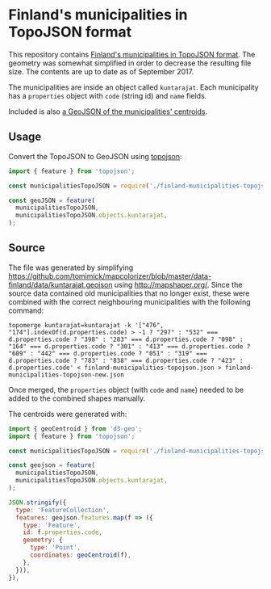 # Finland's municipalities in TopoJSON format

This repository contains [Finland's municipalities in TopoJSON format](finland-municipalities-topojson.json).
The geometry was somewhat simplified in order to decrease the resulting file
size. The contents are up to date as of September 2017.

The municipalities are inside an object called `kuntarajat`. Each municipality
has a `properties` object with `code` (string id) and `name` fields.

Included is also [a GeoJSON of the municipalities' centroids](finland-municipalities-centroids.json).

## Usage

Convert the TopoJSON to GeoJSON using [topojson](https://github.com/topojson/topojson):

```js
import { feature } from 'topojson';

const municipalitiesTopoJSON = require('./finland-municipalities-topojson.json');

const geoJSON = feature(
  municipalitiesTopoJSON,
  municipalitiesTopoJSON.objects.kuntarajat,
);
```

## Source

The file was generated by simplifying https://github.com/tomimick/mapcolorizer/blob/master/data-finland/data/kuntarajat.geojson
using http://mapshaper.org/. Since the source data contained old municipalities
that no longer exist, these were combined with the correct neighbouring
municipalities with the following command:

```
topomerge kuntarajat=kuntarajat -k '["476", "174"].indexOf(d.properties.code) > -1 ? "297" : "532" === d.properties.code ? "398" : "283" === d.properties.code ? "098" : "164" === d.properties.code ? "301" : "413" === d.properties.code ? "609" : "442" === d.properties.code ? "051" : "319" === d.properties.code ? "783" : "838" === d.properties.code ? "423" : d.properties.code' < finland-municipalities-topojson.json > finland-municipalities-topojson-new.json
```

Once merged, the `properties` object (with `code` and `name`) needed to be added
to the combined shapes manually.

The centroids were generated with:
```js
import { geoCentroid } from 'd3-geo';
import { feature } from 'topojson';

const municipalitiesTopoJSON = require('./finland-municipalities-topojson.json');

const geojson = feature(
  municipalitiesTopoJSON,
  municipalitiesTopoJSON.objects.kuntarajat,
);

JSON.stringify({
  type: 'FeatureCollection',
  features: geojson.features.map(f => ({
    type: 'Feature',
    id: f.properties.code,
    geometry: {
      type: 'Point',
      coordinates: geoCentroid(f),
    },
  })),
}),
```
